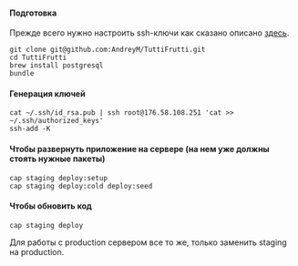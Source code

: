 #### Подготовка
Прежде всего нужно настроить ssh-ключи как сказано описано [здесь](https://help.github.com/articles/generating-ssh-keys).

```
git clone git@github.com:AndreyM/TuttiFrutti.git
cd TuttiFrutti
brew install postgresql
bundle
```

#### Генерация ключей
```
cat ~/.ssh/id_rsa.pub | ssh root@176.58.108.251 'cat >> ~/.ssh/authorized_keys'
ssh-add -K
```

#### Чтобы развернуть приложение на сервере (на нем уже должны стоять нужные пакеты)
```
cap staging deploy:setup
cap staging deploy:cold deploy:seed
```

#### Чтобы обновить код
```
cap staging deploy
```

Для работы с production сервером все то же, только заменить staging на production.
